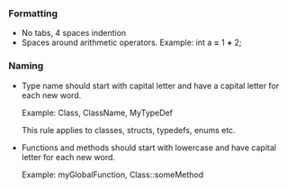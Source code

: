 
### Formatting

* No tabs, 4 spaces indention
* Spaces around arithmetic operators. Example: int a __=__ 1 __+__ 2;
 
### Naming
* Type name should start with capital letter and have a capital letter for each new word. 

  Example: Class, ClassName, MyTypeDef
  
  This rule applies to classes, structs, typedefs, enums etc.
  
* Functions and methods should start with lowercase and have capital letter for each new word.

  Example: myGlobalFunction, Class::someMethod

